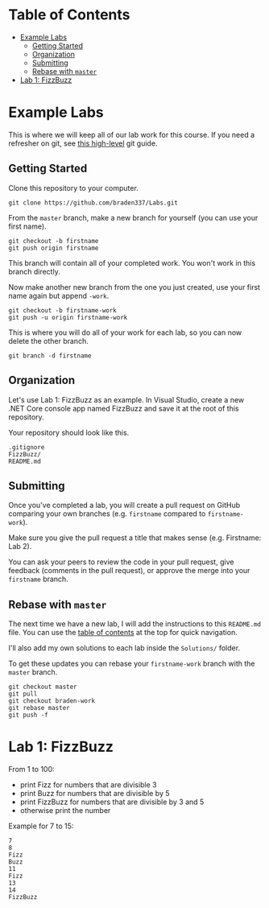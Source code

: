 # Table of Contents

- [Example Labs](#example-labs)
  - [Getting Started](#getting-started)
  - [Organization](#organization)
  - [Submitting](#submitting)
  - [Rebase with `master`](#rebase-with-master)
- [Lab 1: FizzBuzz](#lab-1-fizzbuzz)

# Example Labs

This is where we will keep all of our lab work for this course. If you need a
refresher on git, see
[this high-level](https://rogerdudler.github.io/git-guide/) git guide.

## Getting Started

Clone this repository to your computer.

```shell
git clone https://github.com/braden337/Labs.git
```

From the `master` branch, make a new branch for yourself (you can use your first
name).

```shell
git checkout -b firstname
git push origin firstname
```

This branch will contain all of your completed work. You won't work in this
branch directly.

Now make another new branch from the one you just created, use your first name
again but append `-work`.

```shell
git checkout -b firstname-work
git push -u origin firstname-work
```

This is where you will do all of your work for each lab, so you can now delete
the other branch.

```shell
git branch -d firstname
```

## Organization

Let's use Lab 1: FizzBuzz as an example. In Visual Studio, create a new .NET
Core console app named FizzBuzz and save it at the root of this repository.

Your repository should look like this.

```shell
.gitignore
FizzBuzz/
README.md
```

## Submitting

Once you've completed a lab, you will create a pull request on GitHub comparing
your own branches (e.g. `firstname` compared to `firstname-work`).

Make sure you give the pull request a title that makes sense (e.g. Firstname:
Lab 2).

You can ask your peers to review the code in your pull request, give feedback
(comments in the pull request), or approve the merge into your `firstname`
branch.

## Rebase with `master`

The next time we have a new lab, I will add the instructions to this `README.md`
file. You can use the [table of contents](#contents) at the top for quick
navigation.

I'll also add my own solutions to each lab inside the `Solutions/` folder.

To get these updates you can rebase your `firstname-work` branch with the
`master` branch.

```shell
git checkout master
git pull
git checkout braden-work
git rebase master
git push -f
```

# Lab 1: FizzBuzz

From 1 to 100:

- print Fizz for numbers that are divisible 3
- print Buzz for numbers that are divisible by 5
- print FizzBuzz for numbers that are divisible by 3 and 5
- otherwise print the number

Example for 7 to 15:

```text
7
8
Fizz
Buzz
11
Fizz
13
14
FizzBuzz
```
